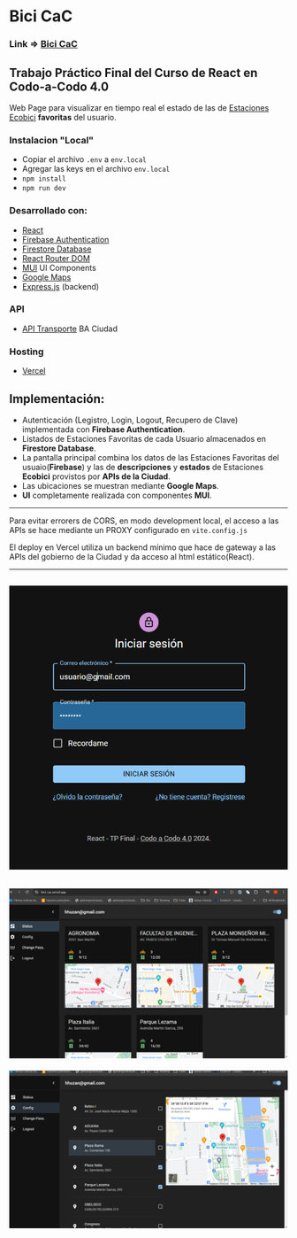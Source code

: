 # Bici CaC

### Link => [Bici CaC](https://bici-cac.vercel.app/)

## Trabajo Práctico Final del Curso de React en Codo-a-Codo 4.0

Web Page para visualizar en tiempo real el estado de las de [Estaciones Ecobici](https://baecobici.com.ar/) **favoritas** del usuario.

### Instalacion "Local"

-   Copiar el archivo `.env` a `env.local`
-   Agregar las keys en el archivo `env.local`
-   `npm install`
-   `npm run dev`

### Desarrollado con:

-   [React](https://react.dev/)
-   [Firebase Authentication](https://firebase.google.com/docs/auth)
-   [Firestore Database](https://firebase.google.com/docs/database)
-   [React Router DOM](https://www.npmjs.com/package/react-router-dom)
-   [MUI](https://mui.com/) UI Components
-   [Google Maps](https://www.google.com/maps/)
-   [Express.js](https://expressjs.com/) (backend)

### API

-   [API Transporte](https://api-transporte.buenosaires.gob.ar/) BA Ciudad

### Hosting

-   [Vercel](https://vercel.com/)

## Implementación:

-   Autenticación (Legistro, Login, Logout, Recupero de Clave) implementada con **Firebase Authentication**.
-   Listados de Estaciones Favoritas de cada Usuario almacenados en **Firestore Database**.
-   La pantalla principal combina los datos de las Estaciones Favoritas del usuaio(**Firebase**) y las de **descripciones** y **estados** de Estaciones **Ecobici** provistos por **APIs de la Ciudad**.
-   Las ubicaciones se muestran mediante **Google Maps**.
-   **UI** completamente realizada con componentes **MUI**.

---

Para evitar errorers de CORS, en modo development local, el acceso a las APIs se hace mediante un PROXY configurado en `vite.config.js`

El deploy en Vercel utiliza un backend mínimo que hace de gateway a las APIs del gobierno de la Ciudad y da acceso al html estático(React).

---

## ![Pantalla de  Login](images/1.png)

## ![Pantalla Principal](images/2.png)

![Pantalla de  Lonfiguración](images/3.png)
